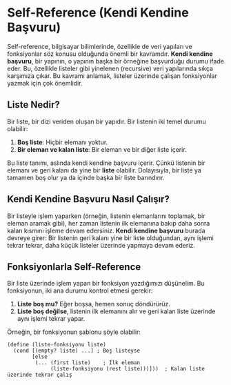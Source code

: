 # Self-Reference (Kendi Kendine Başvuru)

Self-reference, bilgisayar bilimlerinde, özellikle de veri yapıları ve fonksiyonlar söz konusu olduğunda önemli bir kavramdır. **Kendi kendine başvuru**, bir yapının, o yapının başka bir örneğine başvurduğu durumu ifade eder. Bu, özellikle listeler gibi yinelenen (recursive) veri yapılarında sıkça karşımıza çıkar. Bu kavramı anlamak, listeler üzerinde çalışan fonksiyonlar yazmak için çok önemlidir.

## Liste Nedir?

Bir liste, bir dizi veriden oluşan bir yapıdır. Bir listenin iki temel durumu olabilir:

1. **Boş liste**: Hiçbir elemanı yoktur.
2. **Bir eleman ve kalan liste**: Bir eleman ve bir diğer liste içerir.

Bu liste tanımı, aslında kendi kendine başvuru içerir. Çünkü listenin bir elemanı ve geri kalanı da yine bir **liste** olabilir. Dolayısıyla, bir liste ya tamamen boş olur ya da içinde başka bir liste barındırır.

## Kendi Kendine Başvuru Nasıl Çalışır?

Bir listeyle işlem yaparken (örneğin, listenin elemanlarını toplamak, bir eleman aramak gibi), her zaman listenin ilk elemanına bakıp daha sonra kalan kısmını işleme devam edersiniz. **Kendi kendine başvuru** burada devreye girer: Bir listenin geri kalanı yine bir liste olduğundan, aynı işlemi tekrar tekrar, daha küçük listeler üzerinde yapmaya devam ederiz.

## Fonksiyonlarla Self-Reference

Bir liste üzerinde işlem yapan bir fonksiyon yazdığımızı düşünelim. Bu fonksiyonun, iki ana durumu kontrol etmesi gerekir:

1. **Liste boş mu?** Eğer boşsa, hemen sonuç döndürürüz.
2. **Liste boş değilse**, listenin ilk elemanını alır ve geri kalan liste üzerinde aynı işlemi tekrar yapar.

Örneğin, bir fonksiyonun şablonu şöyle olabilir:

```
(define (liste-fonksiyonu liste)
  (cond [(empty? liste) ...] ; Boş listeyse
        [else
         (... (first liste)    ; İlk eleman
              (liste-fonksiyonu (rest liste)))]))  ; Kalan liste üzerinde tekrar çalış
